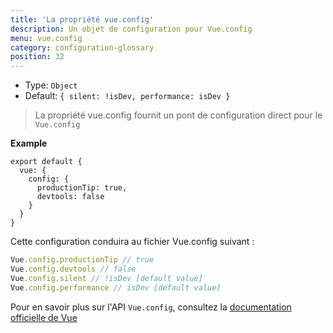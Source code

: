 ```yaml
---
title: 'La propriété vue.config'
description: Un objet de configuration pour Vue.config
menu: vue.config
category: configuration-glossary
position: 32
---
```


- Type: `Object`
- Default: `{ silent: !isDev, performance: isDev }`

> La propriété vue.config fournit un pont de configuration direct pour le `Vue.config`

**Example**

```js{}[nuxt.config.js]
export default {
  vue: {
    config: {
      productionTip: true,
      devtools: false
    }
  }
}
```

Cette configuration conduira au fichier Vue.config suivant :

```js
Vue.config.productionTip // true
Vue.config.devtools // false
Vue.config.silent // !isDev [default value]
Vue.config.performance // isDev [default value]
```

Pour en savoir plus sur l'API `Vue.config`, consultez la [documentation officielle de Vue](https://vuejs.org/v2/api/#Global-Config)
